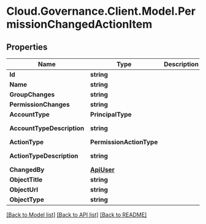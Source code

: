 # Cloud.Governance.Client.Model.PermissionChangedActionItem
## Properties

Name | Type | Description | Notes
------------ | ------------- | ------------- | -------------
**Id** | **string** |  | [optional] 
**Name** | **string** |  | [optional] 
**GroupChanges** | **string** |  | [optional] 
**PermissionChanges** | **string** |  | [optional] 
**AccountType** | **PrincipalType** |  | [optional] 
**AccountTypeDescription** | **string** |  | [optional] [readonly] 
**ActionType** | **PermissionActionType** |  | [optional] 
**ActionTypeDescription** | **string** |  | [optional] [readonly] 
**ChangedBy** | [**ApiUser**](ApiUser.md) |  | [optional] 
**ObjectTitle** | **string** |  | [optional] 
**ObjectUrl** | **string** |  | [optional] 
**ObjectType** | **string** |  | [optional] 

[[Back to Model list]](../README.md#documentation-for-models) [[Back to API list]](../README.md#documentation-for-api-endpoints) [[Back to README]](../README.md)

